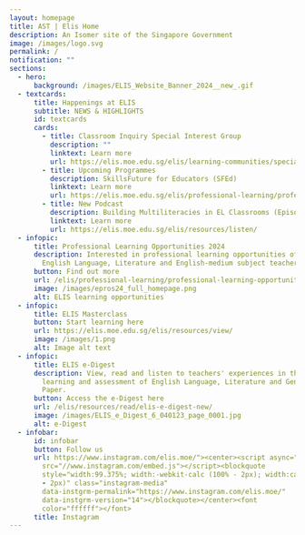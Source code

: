 ```yaml
---
layout: homepage
title: AST | Elis Home
description: An Isomer site of the Singapore Government
image: /images/logo.svg
permalink: /
notification: ""
sections:
  - hero:
      background: /images/ELIS_Website_Banner_2024__new_.gif
  - textcards:
      title: Happenings at ELIS
      subtitle: NEWS & HIGHLIGHTS
      id: textcards
      cards:
        - title: Classroom Inquiry Special Interest Group
          description: ""
          linktext: Learn more
          url: https://elis.moe.edu.sg/elis/learning-communities/special-interest-group/
        - title: Upcoming Programmes
          description: SkillsFuture for Educators (SFEd)
          linktext: Learn more
          url: https://elis.moe.edu.sg/elis/professional-learning/professional-learning-opportunities/skillsfuture-for-educators-sfed/
        - title: New Podcast
          description: Building Multiliteracies in EL Classrooms (Episode 2)
          linktext: Learn more
          url: https://elis.moe.edu.sg/elis/resources/listen/
  - infopic:
      title: Professional Learning Opportunities 2024
      description: Interested in professional learning opportunities offered to
        English Language, Literature and English-medium subject teachers?
      button: Find out more
      url: /elis/professional-learning/professional-learning-opportunities/
      image: /images/epros24_full_homepage.png
      alt: ELIS learning opportunities
  - infopic:
      title: ELIS Masterclass
      button: Start learning here
      url: https://elis.moe.edu.sg/elis/resources/view/
      image: /images/1.png
      alt: Image alt text
  - infopic:
      title: ELIS e-Digest
      description: View, read and listen to teachers' experiences in the teaching
        learning and assessment of English Language, Literature and General
        Paper.
      button: Access the e-Digest here
      url: /elis/resources/read/elis-e-digest-new/
      image: /images/ELIS_e_Digest_6_040123_page_0001.jpg
      alt: e-Digest
  - infobar:
      id: infobar
      button: Follow us
      url: https://www.instagram.com/elis.moe/"><center><script async=""
        src="//www.instagram.com/embed.js"></script><blockquote
        style="width:99.375%; width:-webkit-calc (100% - 2px); width:calc (100%
        - 2px)" class="instagram-media"
        data-instgrm-permalink="https://www.instagram.com/elis.moe/"
        data-instgrm-version="14"></blockquote></center><font
        color="ffffff"></font>
      title: Instagram
---
```

